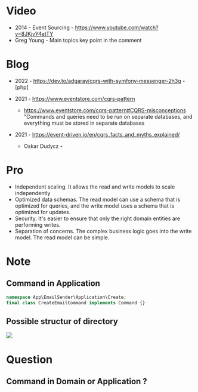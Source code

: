 # Video 
- 2014 - Event Sourcing - https://www.youtube.com/watch?v=8JKjvY4etTY 
- Greg Young - 
Main topics key point in the comment


# Blog

- 2022 - https://dev.to/adgaray/cqrs-with-symfony-messenger-2h3g - [php]


- 2021 - https://www.eventstore.com/cqrs-pattern
    - https://www.eventstore.com/cqrs-pattern#CQRS-misconceptions
    "Commands and queries need to be run on separate databases, and everything must be stored in separate databases

- 2021 - https://event-driven.io/en/cqrs_facts_and_myths_explained/
    - Oskar Dudycz - 

# Pro

- Independent scaling. It allows the read and write models to scale independently
- Optimized data schemas. The read model can use a schema that is optimized for queries, and the write model uses a schema that is optimized for updates.
- Security. It's easier to ensure that only the right domain entities are performing writes.
- Separation of concerns. The complex business logic goes into the write model. The read model can be simple.


# Note

## Command in Application
```php
namespace App\EmailSender\Application\Create;
final class CreateEmailCommand implements Command {}
```

## Possible structur of directory 
![](https://res.cloudinary.com/practicaldev/image/fetch/s--5g7OIlNn--/c_limit%2Cf_auto%2Cfl_progressive%2Cq_auto%2Cw_880/https://dev-to-uploads.s3.amazonaws.com/uploads/articles/1wm4h856c27tylb0fqra.png)


# Question
## Command in Domain or Application ? 